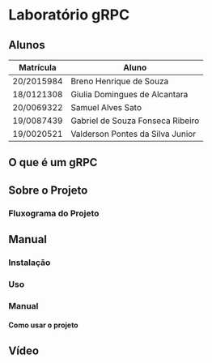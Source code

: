 # Laboratório gRPC
## Alunos

| Matrícula  | Aluno                          |
| ---------- | ------------------------------ |
| 20/2015984 | Breno Henrique de Souza        |
| 18/0121308 | Giulia Domingues de Alcantara  |
| 20/0069322 | Samuel Alves Sato              |
| 19/0087439 | Gabriel de Souza Fonseca Ribeiro |
| 19/0020521 | Valderson Pontes da Silva Junior |
## O que é um gRPC



## Sobre o Projeto


### Fluxograma do Projeto

## Manual

### Instalação


### Uso

### Manual

#### Como usar o projeto



## Vídeo

